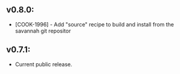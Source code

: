 ## v0.8.0:

* [COOK-1996] - Add "source" recipe to build and install from the
  savannah git repositor

## v0.7.1:

* Current public release.
